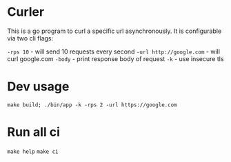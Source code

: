 # Curler
This is a go program to curl a specific url asynchronously. It is configurable via two cli flags:

`-rps 10` - will send 10 requests every second
`-url http://google.com` - will curl google.com
`-body` - print response body of request
`-k` - use insecure tls

# Dev usage
`make build; ./bin/app -k -rps 2 -url https://google.com`

# Run all ci
`make help`
`make ci`